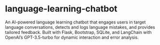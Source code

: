 # language-learning-chatbot
An AI-powered language learning chatbot that engages users in target language conversations, detects and logs language mistakes, and provides tailored feedback. Built with Flask, Bootstrap, SQLite, and LangChain with OpenAI’s GPT-3.5-turbo for dynamic interaction and error analysis.
